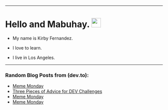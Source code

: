 
<img src="https://komarev.com/ghpvc/?username=kirbygit&style=flat-square&color=blue" alt=""/>

---
<h1>
  Hello and Mabuhay.
  <img src="https://media.giphy.com/media/hvRJCLFzcasrR4ia7z/giphy.gif" width="30px"/>
</h1>

- My name is Kirby Fernandez.

- I love to learn.

- I live in Los Angeles.

---

### Random Blog Posts from (dev.to):
<!-- BLOG-POST-LIST:START -->
- [Meme Monday](https://dev.to/ben/meme-monday-el7)
- [Three Pieces of Advice for DEV Challenges](https://dev.to/ben/three-pieces-of-advice-for-dev-challenges-2nof)
- [Meme Monday](https://dev.to/ben/meme-monday-4a0e)
- [Meme Monday](https://dev.to/ben/meme-monday-2484)
<!-- BLOG-POST-LIST:END -->
